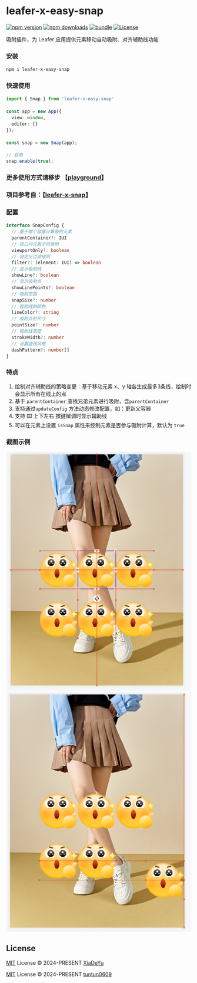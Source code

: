 # leafer-x-easy-snap

[![npm version][npm-version-src]][npm-version-href]
[![npm downloads][npm-downloads-src]][npm-downloads-href]
[![bundle][bundle-src]][bundle-href]
[![License][license-src]][license-href]

吸附插件，为 Leafer 应用提供元素移动自动吸附、对齐辅助线功能

### 安装
```bash
npm i leafer-x-easy-snap
```

### 快速使用
```ts
import { Snap } from 'leafer-x-easy-snap'

const app = new App({
  view: window,
  editor: {}
});

const snap = new Snap(app);

// 启用
snap.enable(true);
```

###  更多使用方式请移步 【[playground](playground/src/main.ts)】

### 项目参考自：【[leafer-x-snap](https://github.com/tuntun0609/leafer-x-snap)】

### 配置
```typescript
interface SnapConfig {
  // 基于哪个容器计算吸附元素
  parentContainer?: IUI
  // 视口内元素才可吸附
  viewportOnly?: boolean
  // 自定义过滤规则
  filter?: (element: IUI) => boolean
  // 显示吸附线
  showLine?: boolean
  // 显示吸附点
  showLinePoints?: boolean
  // 吸附范围
  snapSize?: number
  // 吸附线的颜色
  lineColor?: string
  // 吸附点的尺寸
  pointSize?: number
  // 吸附线宽度
  strokeWidth?: number
  // 设置虚线风格
  dashPattern?: number[]
}
```

### 特点
1. 绘制对齐辅助线的策略变更：基于移动元素 x、y 轴各生成最多3条线，绘制时会显示所有在线上的点
2. 基于 `parentContainer` 查找兄弟元素进行吸附，含`parentContainer`
3. 支持通过`updateConfig` 方法动态修改配置，如：更新父容器
4. 支持 ⌨️ 上下左右 按键微调时显示辅助线
5. 可以在元素上设置 `isSnap` 属性来控制元素是否参与吸附计算，默认为 `true`

### 截图示例
<img alt="clip-style1.png" src="images/1.png" width="519"/>
<img alt="clip-style1.png" src="images/2.png" width="514"/>

## License

[MIT](./LICENSE) License © 2024-PRESENT [XiaDeYu](https://github.com/Xdy1579883916)

[MIT](https://github.com/tuntun0609/leafer-x-snap/blob/master/LICENSE) License © 2024-PRESENT [tuntun0609](https://github.com/tuntun0609)

<!-- Badges -->

[npm-version-src]: https://img.shields.io/npm/v/leafer-x-easy-snap?style=flat&colorA=080f12&colorB=1fa669
[npm-version-href]: https://npmjs.com/package/leafer-x-easy-snap
[npm-downloads-src]: https://img.shields.io/npm/dm/leafer-x-easy-snap?style=flat&colorA=080f12&colorB=1fa669
[npm-downloads-href]: https://npmjs.com/package/leafer-x-easy-snap
[bundle-src]: https://img.shields.io/bundlephobia/minzip/leafer-x-easy-snap?style=flat&colorA=080f12&colorB=1fa669&label=minzip
[bundle-href]: https://bundlephobia.com/result?p=leafer-x-easy-snap
[license-src]: https://img.shields.io/github/license/Xdy1579883916/leafer-x-easy-snap.svg?style=flat&colorA=080f12&colorB=1fa669
[license-href]: https://github.com/Xdy1579883916/leafer-x-easy-snap/blob/main/LICENSE
